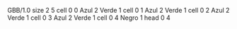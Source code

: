 <gs-board without-header> GBB/1.0
size 2 5
cell 0 0 Azul 2 Verde 1
cell 0 1 Azul 2 Verde 1
cell 0 2 Azul 2 Verde 1
cell 0 3 Azul 2 Verde 1
cell 0 4 Negro 1
head 0 4
 </gs-board>